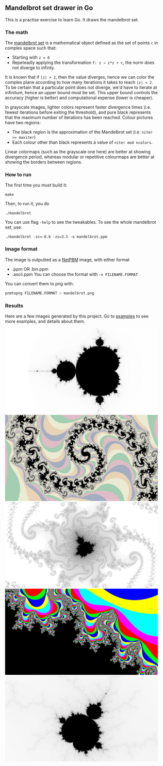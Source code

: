 ## Mandelbrot set drawer in Go
This is a practise exercise to learn Go. It draws the mandelbrot set.

### The math
The [mandelbrot set](https://en.wikipedia.org/wiki/Mandelbrot_set) is a mathematical object defined as the set of points `c` in complex space such that:
- Starting with `z = 0`
- Repeteadly applying the transformation `f: z → z*z + c`, the norm does not diverge to infinty.

It is known that if `|z| > 2`, then the value diverges, hence we can color the complex plane according to how many iterations it takes to reach `|z| = 2`. To be certain that a particular point does not diverge, we'd have to iterate at infinitum, hence an upper bound must be set. This upper bound controls the accuracy (higher is better) and computational expense (lower is cheaper).

In grayscale images, lighter colors represent faster divergence times (i.e. fewest iterations before exiting the threshold), and pure black represents that the maximum number of iterations has been reached. Colour pictures have two regions:
- The black region is the approximation of the Mandelbrot set (i.e. `niter >= maxiter`)
- Each colour other than black represents a value of `niter mod ncolors`.

Linear colormaps (such as the grayscale one here) are better at showing divergence period, whereas modular or repetitive colourmaps are better at showing the borders between regions.

### How to run
The first time you must build it:
```
make
```
Then, to run it, you do
```
./mandelbrot
```
You can use flag `-help` to see the tweakables. To see the whole mandelbrot set, use:
```
./mandelbrot -zc=-0.6 -zs=3.5 -o mandelbrot.ppm
```

### Image format
The image is outputted as a [NetPBM](https://en.wikipedia.org/wiki/Netpbm) image, with either format
- .ppm OR .bin.ppm
- .ascii.ppm
You can choose the format with `-o FILENAME.FORMAT`

You can convert them to png with:
```bash
pnmtopng FILENAME.FORMAT > mandelbrot.png
```

### Results
Here are a few images generated by this project. Go to [examples](examples/README.md) to see more examples, and details about them.

![image](examples/full.png)
![image](examples/spirals_pastel.png)
![image](examples/octopus.png)
![image](examples/copies_multicolor.png)
![image](examples/mini.png)
